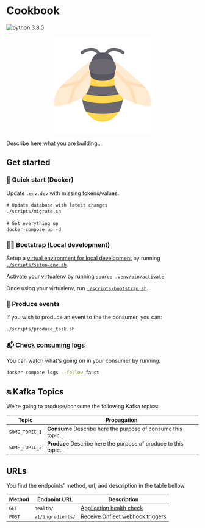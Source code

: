 # Cookbook

![python 3.8.5](https://img.shields.io/badge/python-3.8.5-blue.svg)

<p align="center">
  <img width="auto" height="256" src="./img/bee.png" alt="bee-icon">
</p>

Describe here what you are building...

## Get started

### 🐋 Quick start (Docker)

Update `.env.dev` with missing tokens/values.

```
# Update database with latest changes
./scripts/migrate.sh

# Get everything up
docker-compose up -d
```

### 👨‍💻 Bootstrap (Local development)

Setup a [virtual environment for local development](https://uoa-eresearch.github.io/eresearch-cookbook/recipe/2014/11/26/python-virtual-env/) by running [`./scripts/setup-env.sh`](./scripts/setup-env.sh).

Activate your virtualenv by running `source .venv/bin/activate`

Once using your virtualenv, run [`./scripts/bootstrap.sh`](./scripts/bootstrap.sh).

### 📨 Produce events

If you wish to produce an event to the the consumer, you can:

```bash
./scripts/produce_task.sh
```

### 📬 Check consuming logs

You can watch what's going on in your consumer by running:

```bash
docker-compose logs --follow faust
```

## 🔛 Kafka Topics

We’re going to produce/consume the following Kafka topics:

| Topic          | Propagation                                                       |  
| -------------- | ----------------------------------------------------------------- |
| `SOME_TOPIC_1` | **Consume** Describe here the purpose of consume this topic...    |
| `SOME_TOPIC_2` | **Produce** Describe here the purpose of produce to this topic... |

## URLs

You find the endpoints' method, url, and description in the table bellow.

| Method | Endpoint URL                        | Description                                                                           |
| ------ | ----------------------------------- | ------------------------------------------------------------------------------------- |
| `GET`  | `health/`                           | [Application health check](https://github.com/KristianOellegaard/django-health-check) |
| `POST` | `v1/ingredients/` | [Receive Onfleet webhook triggers](#/v1/ingredients/)               |

